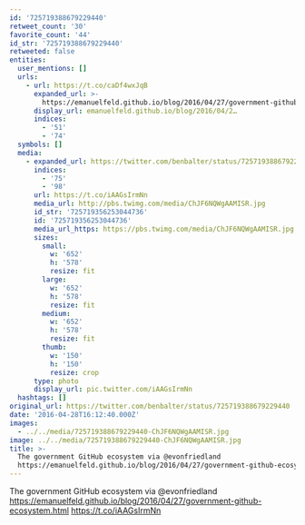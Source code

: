 ```yaml
---
id: '725719388679229440'
retweet_count: '30'
favorite_count: '44'
id_str: '725719388679229440'
retweeted: false
entities:
  user_mentions: []
  urls:
    - url: https://t.co/caDf4wxJqB
      expanded_url: >-
        https://emanuelfeld.github.io/blog/2016/04/27/government-github-ecosystem.html
      display_url: emanuelfeld.github.io/blog/2016/04/2…
      indices:
        - '51'
        - '74'
  symbols: []
  media:
    - expanded_url: https://twitter.com/benbalter/status/725719388679229440/photo/1
      indices:
        - '75'
        - '98'
      url: https://t.co/iAAGsIrmNn
      media_url: http://pbs.twimg.com/media/ChJF6NQWgAAMISR.jpg
      id_str: '725719356253044736'
      id: '725719356253044736'
      media_url_https: https://pbs.twimg.com/media/ChJF6NQWgAAMISR.jpg
      sizes:
        small:
          w: '652'
          h: '578'
          resize: fit
        large:
          w: '652'
          h: '578'
          resize: fit
        medium:
          w: '652'
          h: '578'
          resize: fit
        thumb:
          w: '150'
          h: '150'
          resize: crop
      type: photo
      display_url: pic.twitter.com/iAAGsIrmNn
  hashtags: []
original_url: https://twitter.com/benbalter/status/725719388679229440
date: '2016-04-28T16:12:40.000Z'
images:
  - ../../media/725719388679229440-ChJF6NQWgAAMISR.jpg
image: ../../media/725719388679229440-ChJF6NQWgAAMISR.jpg
title: >-
  The government GitHub ecosystem via @evonfriedland
  https://emanuelfeld.github.io/blog/2016/04/27/government-github-ecosystem.html…
---
```


The government GitHub ecosystem via @evonfriedland https://emanuelfeld.github.io/blog/2016/04/27/government-github-ecosystem.html https://t.co/iAAGsIrmNn